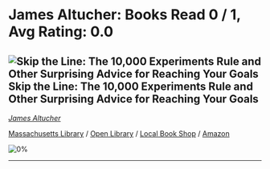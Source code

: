 # James Altucher:  Books Read 0 / 1, Avg Rating: 0.0 

## ![Skip the Line: The 10,000 Experiments Rule and Other Surprising Advice for Reaching Your Goals](https://covers.openlibrary.org/b/isbn/9781799952268-M.jpg) Skip the Line: The 10,000 Experiments Rule and Other Surprising Advice for Reaching Your Goals
*[James Altucher](../JamesAltucher)*

[Massachusetts Library](https://library.minlib.net/search/i=9781799952268) / [Open Library](https://openlibrary.org/isbn/9781799952268) / [Local Book Shop](https://bookshop.org/books/skip-the-line:-the-10,000-experiments-rule-and-other-surprising-advice-for-reaching-your-goals/9781799952268) / [Amazon](https://smile.amazon.com/dp/1799952266)

![0%](https://progress-bar.dev/0) 



---
